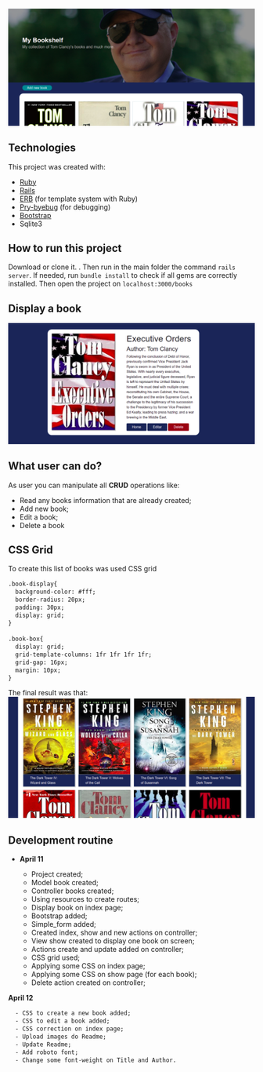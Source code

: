 ![main image](https://github.com/thiagohrcosta/my-bookshelf/blob/master/public/img/bookshelf1corret.png?raw=true)

## Technologies
This project was created with:

 - [Ruby](https://www.ruby-lang.org/pt/)
 - [Rails](https://rubygems.org/gems/rails)
 - [ERB](https://ruby-doc.org/stdlib-2.7.1/libdoc/erb/rdoc/ERB.html) (for template system with Ruby)
 - [Pry-byebug](https://rubygems.org/gems/pry-byebug/versions/3.4.0?locale=pt-BR) (for debugging)
 - [Bootstrap](https://getbootstrap.com/)
 - Sqlite3

## How to run this project
Download or clone it. . Then run in the main folder the command `rails server`. If needed, run `bundle install` to check if all gems are correctly installed. Then open the project on `localhost:3000/books`

## Display a book
![display book](https://github.com/thiagohrcosta/my-bookshelf/blob/master/public/img/bookshelf3.png?raw=true)

## What user can do?
As user you can manipulate all **CRUD** operations like:

 - Read any books information that are already created;
 - Add new book;
 - Edit a book;
 - Delete a book

## CSS Grid
To create this list of books was used CSS grid

    .book-display{
      background-color: #fff;
      border-radius: 20px;
      padding: 30px;
      display: grid;
    }

    .book-box{
      display: grid;
      grid-template-columns: 1fr 1fr 1fr 1fr;
      grid-gap: 16px;
      margin: 10px;
    }

The final result was that:
![enter image description here](https://github.com/thiagohrcosta/my-bookshelf/blob/master/public/img/bookshelf2.png?raw=true)

## Development routine

 - **April 11**

     - Project created;
     - Model book created;
     - Controller books created;
     - Using resources to create routes;
     - Display book on index page;
     - Bootstrap added;
     - Simple_form added;
     - Created index, show and new actions on controller;
     - View show created to display one book on screen;
     - Actions create and update added on controller;
     - CSS grid used;
     - Applying some CSS on index page;
     - Applying some CSS on show page (for each book);
     - Delete action created on controller;

  **April 12**

      - CSS to create a new book added;
      - CSS to edit a book added;
      - CSS correction on index page;
      - Upload images do Readme;
      - Update Readme;
      - Add roboto font;
      - Change some font-weight on Title and Author.
